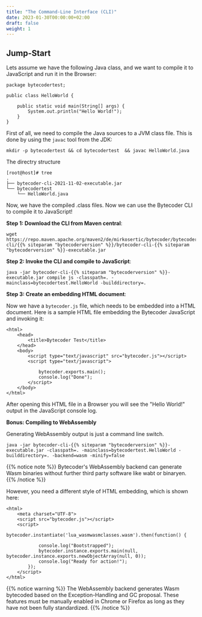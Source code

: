 ```yaml
---
title: "The Command-Line Interface (CLI)"
date: 2023-01-30T00:00:00+02:00
draft: false
weight: 1
---
```


## Jump-Start

Lets assume we have the following Java class, and we want to compile it to JavaScript and run it in the Browser:

```
package bytecodertest;

public class HelloWorld {

    public static void main(String[] args) {
        System.out.println("Hello World!");
    }
}
```

First of all, we need to compile the Java sources to a JVM class file. This is done by using the `javac` tool from the JDK:

```
mkdir -p bytecodertest && cd bytecodertest  && javac HelloWorld.java
```
The directry structure
```
[root@host]# tree
.
├── bytecoder-cli-2021-11-02-executable.jar
└── bytecodertest
    └── HelloWorld.java

```

Now, we have the compiled .class files. Now we can use the Bytecoder CLI to compile it to JavaScript!

**Step 1: Download the CLI from Maven central**:

``` 
wget https://repo.maven.apache.org/maven2/de/mirkosertic/bytecoder/bytecoder-cli/{{% siteparam "bytecoderversion" %}}/bytecoder-cli-{{% siteparam "bytecoderversion" %}}-executable.jar
```

**Step 2: Invoke the CLI and compile to JavaScript**:

```
java -jar bytecoder-cli-{{% siteparam "bytecoderversion" %}}-executable.jar compile js -classpath=. -mainclass=bytecodertest.HelloWorld -builddirectory=.
```

**Step 3: Create an embedding HTML document**:

Now we have a `bytecoder.js` file, which needs to be embedded into a HTML document. Here is a sample
HTML file embedding the Bytecoder JavaScript and invoking it:

```
<html>
    <head>
        <title>Bytecoder Test</title>
    </head>
    <body>
        <script type="text/javascript" src="bytecoder.js"></script>
        <script type="text/javascript">

            bytecoder.exports.main();
            console.log("Done");
        </script>
    </body>
</html>
```

After opening this HTML file in a Browser you will see the "Hello World!" output in the JavaScript console log.

**Bonus: Compiling to WebAssembly**

Generating WebAssembly output is just a command line switch. 

```
java -jar bytecoder-cli-{{% siteparam "bytecoderversion" %}}-executable.jar -classpath=. -mainclass=bytecodertest.HelloWorld -builddirectory=. -backend=wasm -minify=false
```

{{% notice note %}}
Bytecoder's WebAssembly backend can generate Wasm binaries without further third party software like wabt or binaryen.
{{% /notice %}}

However, you need a different style of
HTML embedding, which is shown here:

```
<html>
    <meta charset="UTF-8">
    <script src="bytecoder.js"></script>
    <script>
        bytecoder.instantiate('lua_wasmwasmclasses.wasm').then(function() {

            console.log("Bootstrapped");
            bytecoder.instance.exports.main(null, bytecoder.instance.exports.newObjectArray(null, 0));
            console.log("Ready for action!");
        });
    </script>
</html>
```

{{% notice warning %}}
The WebAssembly backend generates Wasm bytecoded based on the Exception-Handling and GC proposal. These features
must be manually enabled in Chrome or Firefox as long as they have not been fully standardized.
{{% /notice %}}
